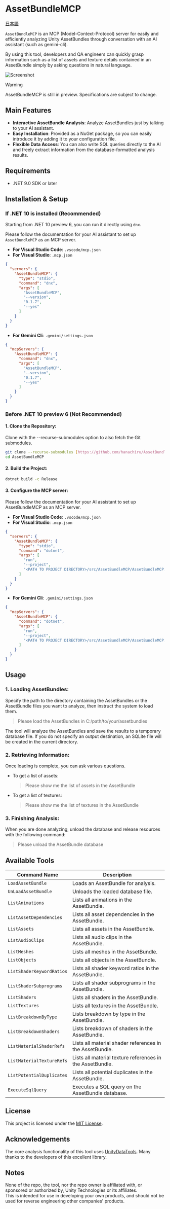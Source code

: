 # AssetBundleMCP

[日本語](README_JA.md)

`AssetBundleMCP` is an MCP (Model-Context-Protocol) server for easily and efficiently analyzing Unity AssetBundles through conversation with an AI assistant (such as gemini-cli).

By using this tool, developers and QA engineers can quickly grasp information such as a list of assets and texture details contained in an AssetBundle simply by asking questions in natural language.

![Screenshot](docs/sample_english.png)

> [!WARNING]
> AssetBundleMCP is still in preview. Specifications are subject to change.


## Main Features

- **Interactive AssetBundle Analysis**: Analyze AssetBundles just by talking to your AI assistant.
- **Easy Installation**: Provided as a NuGet package, so you can easily introduce it by adding it to your configuration file.
- **Flexible Data Access**: You can also write SQL queries directly to the AI and freely extract information from the database-formatted analysis results.

## Requirements

- .NET 9.0 SDK or later

## Installation & Setup

### If .NET 10 is installed (Recommended)

Starting from .NET 10 preview 6, you can run it directly using `dnx`.

Please follow the documentation for your AI assistant to set up `AssetBundleMCP` as an MCP server.

- **For Visual Studio Code**: `.vscode/mcp.json`
- **For Visual Studio**: `.mcp.json`

```json
{
  "servers": {
    "AssetBundleMCP": {
      "type": "stdio",
      "command": "dnx",
      "args": [
        "AssetBundleMCP",
        "--version",
        "0.1.7",
        "--yes"
      ]
    }
  }
}
```

- **For Gemini Cli**: `.gemini/settings.json`

```json
{
  "mcpServers": {
    "AssetBundleMCP": {
      "command": "dnx",
      "args": [
        "AssetBundleMCP",
        "--version",
        "0.1.7",
        "--yes"
      ]
    }
  }
}
```


### Before .NET 10 preview 6 (Not Recommended)
#### 1. **Clone the Repository**:  
  
Clone with the --recurse-submodules option to also fetch the Git submodules.

```bash
git clone --recurse-submodules [https://github.com/hanachiru/AssetBundleMCP.git](https://github.com/hanachiru/AssetBundleMCP.git)
cd AssetBundleMCP
```

#### 2. **Build the Project**:  
  
```bash
dotnet build -c Release
```
    
#### 3. **Configure the MCP server**:  
  
Please follow the documentation for your AI assistant to set up AssetBundleMCP as an MCP server.


- **For Visual Studio Code**: `.vscode/mcp.json`
- **For Visual Studio**: `.mcp.json`

```json
{
  "servers": {
    "AssetBundleMCP": {
      "type": "stdio",
      "command": "dotnet",
      "args": [
        "run",
        "--project",
        "<PATH TO PROJECT DIRECTORY>/src/AssetBundleMCP/AssetBundleMCP.csproj"
      ]
    }
  }
}
```

- **For Gemini Cli**: `.gemini/settings.json`

```json
{
  "mcpServers": {
    "AssetBundleMCP": {
      "command": "dotnet",
      "args": [
        "run",
        "--project",
        "<PATH TO PROJECT DIRECTORY>/src/AssetBundleMCP/AssetBundleMCP.csproj"
      ]
    }
  }
}
```

## Usage

### 1. **Loading AssetBundles**:  

Specify the path to the directory containing the AssetBundles or the AssetBundle files you want to analyze, then instruct the system to load them.
> Please load the AssetBundles in C:/path/to/your/assetbundles

The tool will analyze the AssetBundles and save the results to a temporary database file. If you do not specify an output destination, an SQLite file will be created in the current directory.

### 2. **Retrieving Information**:  
  
Once loading is complete, you can ask various questions.
- To get a list of assets:  
  > Please show me the list of assets in the AssetBundle
- To get a list of textures:  
  > Please show me the list of textures in the AssetBundle

### 3. **Finishing Analysis**:  
  
When you are done analyzing, unload the database and release resources with the following command:  
> Please unload the AssetBundle database

## Available Tools

| Command Name | Description |
| --- | --- |
| `LoadAssetBundle` | Loads an AssetBundle for analysis. |
| `UnLoadAssetBundle` | Unloads the loaded database file. |
| `ListAnimations` | Lists all animations in the AssetBundle. |
| `ListAssetDependencies` | Lists all asset dependencies in the AssetBundle. |
| `ListAssets` | Lists all assets in the AssetBundle. |
| `ListAudioClips` | Lists all audio clips in the AssetBundle. |
| `ListMeshes` | Lists all meshes in the AssetBundle. |
| `ListObjects` | Lists all objects in the AssetBundle. |
| `ListShaderKeywordRatios` | Lists all shader keyword ratios in the AssetBundle. |
| `ListShaderSubprograms` | Lists all shader subprograms in the AssetBundle. |
| `ListShaders` | Lists all shaders in the AssetBundle. |
| `ListTextures` | Lists all textures in the AssetBundle. |
| `ListBreakdownByType` | Lists breakdown by type in the AssetBundle. |
| `ListBreakdownShaders` | Lists breakdown of shaders in the AssetBundle. |
| `ListMaterialShaderRefs` | Lists all material shader references in the AssetBundle. |
| `ListMaterialTextureRefs` | Lists all material texture references in the AssetBundle. |
| `ListPotentialDuplicates` | Lists all potential duplicates in the AssetBundle. |
| `ExecuteSqlQuery` | Executes a SQL query on the AssetBundle database. |

## License

This project is licensed under the [MIT License](LICENSE).

## Acknowledgements

The core analysis functionality of this tool uses [UnityDataTools](https://github.com/Unity-Technologies/UnityDataTools). Many thanks to the developers of this excellent library.

## Notes
None of the repo, the tool, nor the repo owner is affiliated with, or sponsored or authorized by, Unity Technologies or its affiliates.  
This is intended for use in developing your own products, and should not be used for reverse engineering other companies' products.